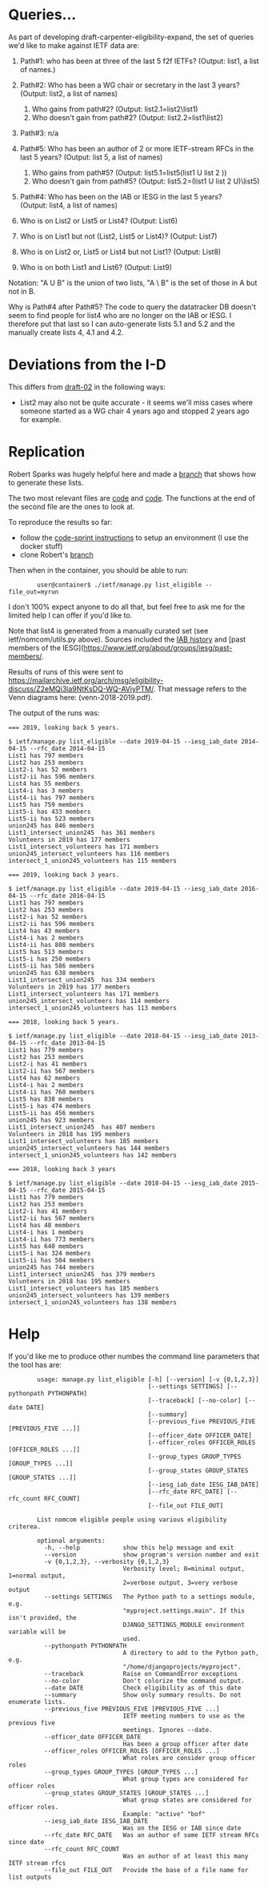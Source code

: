 
# Queries...

As part of developing draft-carpenter-eligibility-expand, the set of queries
we'd like to make against IETF data are:

1. Path#1: who has been at three of the last 5 f2f IETFs?
   (Output: list1, a list of names.)

1. Path#2: Who has been a WG chair or secretary in the last 3 years?  
   (Output: list2, a list of names)

    1. Who gains from path#2? (Output: list2.1=list2\list1)
    1. Who doesn't gain from path#2? (Output: list2.2=list1\list2)

1. Path#3: n/a

1. Path#5: Who has been an author of 2 or more IETF-stream RFCs in the last 5
   years?  (Output: list 5, a list of names)

    1. Who gains from path#5? (Output: list5.1=list5\(list1 U list 2 ))
    1. Who doesn't gain from path#5? (Output: list5.2=(list1 U list 2 U)\list5)

1. Path#4: Who has been on the IAB or IESG in the last 5 years?  
   (Output: list4, a list of names)

1. Who is on List2 or List5 or List4? 
   (Output: List6)

1. Who is on List1 but not (List2, List5 or List4)?
   (Output: List7)

1. Who is on List2 or, List5 or List4 but not List1?
   (Output: List8)

1. Who is on both List1 and List6?
   (Output: List9)

Notation: "A U B" is the union of two lists, "A \ B" is the set of those in A
but not in B.

Why is Path#4 after Path#5? The code to query the datatracker DB doesn't 
seem to find people for list4 who are no longer on the IAB or IESG. I
therefore put that last so I can auto-generate lists 5.1 and 5.2 and
the manually create lists 4, 4.1 and 4.2.

# Deviations from the I-D

This differs from [draft-02](https://tools.ietf.org/html/draft-carpenter-eligibility-expand-02)
in the following ways:

- List2 may also not be quite accurate - it seems we'll miss cases where
someone started as a WG chair 4 years ago and stopped 2 years ago for
example.

# Replication

Robert Sparks was hugely helpful here and made a 
[branch](https://svn.tools.ietf.org/svn/tools/ietfdb/personal/rjs/eligiblity-7.4.1.dev0)
that shows how to generate these lists.

The two most relevant files are
[code](https://svn.tools.ietf.org/svn/tools/ietfdb/personal/rjs/eligibility-7.4.1.dev0/ietf/nomcom/management/commands/list_eligible.py) and
[code](https://svn.tools.ietf.org/svn/tools/ietfdb/personal/rjs/eligibility-7.4.1.dev0/ietf/nomcom/utils.py). The functions at the end of the second file are the ones to look at.

To reproduce the results so far:
- follow the [code-sprint instructions](SprintCoderSetup) to setup an environment (I use the docker stuff)
- clone Robert's [branch](https://svn.tools.ietf.org/svn/tools/ietfdb/personal/rjs/6.127.1.dev1-eligibility)

Then when in the container, you should be able to run:

            user@container$ ./ietf/manage.py list_eligible --file_out=myrun

I don't 100% expect anyone to do all that, but feel free to ask me for
the limited help I can offer if you'd like to.

Note that list4 is generated from a manually curated set (see ietf/nomcom/utils.py above). Sources included the 
[IAB history](https://www.iab.org/about/history/)
and [past members of the IESG](https://www.ietf.org/about/groups/iesg/past-members/.

Results of runs of this were sent to https://mailarchive.ietf.org/arch/msg/eligibility-discuss/Z2eMQi3la9NtKsDQ-WQ-AViyPTM/. That message refers to the Venn diagrams here: (venn-2018-2019.pdf).

The output of the runs was:

    === 2019, looking back 5 years.
    
    $ ietf/manage.py list_eligible --date 2019-04-15 --iesg_iab_date 2014-04-15 --rfc_date 2014-04-15
    List1 has 797 members
    List2 has 253 members
    List2-i has 52 members
    List2-ii has 596 members
    List4 has 55 members
    List4-i has 3 members
    List4-ii has 797 members
    List5 has 759 members
    List5-i has 433 members
    List5-ii has 523 members
    union245 has 846 members
    List1_intersect_union245  has 361 members
    Volunteers in 2019 has 177 members
    List1_intersect_volunteers has 171 members
    union245_intersect_volunteers has 116 members
    intersect_1_union245_volunteers has 115 members
    
    === 2019, looking back 3 years.
    
    $ ietf/manage.py list_eligible --date 2019-04-15 --iesg_iab_date 2016-04-15 --rfc_date 2016-04-15
    List1 has 797 members
    List2 has 253 members
    List2-i has 52 members
    List2-ii has 596 members
    List4 has 43 members
    List4-i has 2 members
    List4-ii has 808 members
    List5 has 513 members
    List5-i has 250 members
    List5-ii has 586 members
    union245 has 638 members
    List1_intersect_union245  has 334 members
    Volunteers in 2019 has 177 members
    List1_intersect_volunteers has 171 members
    union245_intersect_volunteers has 114 members
    intersect_1_union245_volunteers has 113 members
    
    === 2018, looking back 5 years.
    
    $ ietf/manage.py list_eligible --date 2018-04-15 --iesg_iab_date 2013-04-15 --rfc_date 2013-04-15
    List1 has 779 members
    List2 has 253 members
    List2-i has 41 members
    List2-ii has 567 members
    List4 has 62 members
    List4-i has 2 members
    List4-ii has 760 members
    List5 has 838 members
    List5-i has 474 members
    List5-ii has 456 members
    union245 has 923 members
    List1_intersect_union245  has 407 members
    Volunteers in 2018 has 195 members
    List1_intersect_volunteers has 185 members
    union245_intersect_volunteers has 144 members
    intersect_1_union245_volunteers has 142 members
    
    === 2018, looking back 3 years
    
    $ ietf/manage.py list_eligible --date 2018-04-15 --iesg_iab_date 2015-04-15 --rfc_date 2015-04-15
    List1 has 779 members
    List2 has 253 members
    List2-i has 41 members
    List2-ii has 567 members
    List4 has 48 members
    List4-i has 1 members
    List4-ii has 773 members
    List5 has 640 members
    List5-i has 324 members
    List5-ii has 504 members
    union245 has 744 members
    List1_intersect_union245  has 379 members
    Volunteers in 2018 has 195 members
    List1_intersect_volunteers has 185 members
    union245_intersect_volunteers has 139 members
    intersect_1_union245_volunteers has 138 members

# Help

If you'd like me to produce other numbes the command line parameters that 
the tool has are:

			usage: manage.py list_eligible [-h] [--version] [-v {0,1,2,3}]
			                               [--settings SETTINGS] [--pythonpath PYTHONPATH]
			                               [--traceback] [--no-color] [--date DATE]
			                               [--summary]
			                               [--previous_five PREVIOUS_FIVE [PREVIOUS_FIVE ...]]
			                               [--officer_date OFFICER_DATE]
			                               [--officer_roles OFFICER_ROLES [OFFICER_ROLES ...]]
			                               [--group_types GROUP_TYPES [GROUP_TYPES ...]]
			                               [--group_states GROUP_STATES [GROUP_STATES ...]]
			                               [--iesg_iab_date IESG_IAB_DATE]
			                               [--rfc_date RFC_DATE] [--rfc_count RFC_COUNT]
			                               [--file_out FILE_OUT]
			
			List nomcom eligible people using various eligibility criterea.
			
			optional arguments:
			  -h, --help            show this help message and exit
			  --version             show program's version number and exit
			  -v {0,1,2,3}, --verbosity {0,1,2,3}
			                        Verbosity level; 0=minimal output, 1=normal output,
			                        2=verbose output, 3=very verbose output
			  --settings SETTINGS   The Python path to a settings module, e.g.
			                        "myproject.settings.main". If this isn't provided, the
			                        DJANGO_SETTINGS_MODULE environment variable will be
			                        used.
			  --pythonpath PYTHONPATH
			                        A directory to add to the Python path, e.g.
			                        "/home/djangoprojects/myproject".
			  --traceback           Raise on CommandError exceptions
			  --no-color            Don't colorize the command output.
			  --date DATE           Check eligibility as of this date
			  --summary             Show only summary results. Do not enumerate lists.
			  --previous_five PREVIOUS_FIVE [PREVIOUS_FIVE ...]
			                        IETF meeting numbers to use as the previous five
			                        meetings. Ignores --date.
			  --officer_date OFFICER_DATE
			                        Has been a group officer after date
			  --officer_roles OFFICER_ROLES [OFFICER_ROLES ...]
			                        What roles are consider group officer roles
			  --group_types GROUP_TYPES [GROUP_TYPES ...]
			                        What group types are considered for officer roles
			  --group_states GROUP_STATES [GROUP_STATES ...]
			                        What group states are considered for officer roles.
			                        Example: "active" "bof"
			  --iesg_iab_date IESG_IAB_DATE
			                        Was on the IESG or IAB since date
			  --rfc_date RFC_DATE   Was an author of some IETF stream RFCs since date
			  --rfc_count RFC_COUNT
			                        Was an author of at least this many IETF stream rfcs
			  --file_out FILE_OUT   Provide the base of a file name for list outputs

